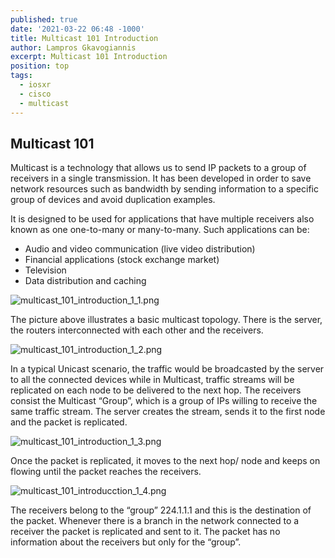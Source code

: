 ```yaml
---
published: true
date: '2021-03-22 06:48 -1000'
title: Multicast 101 Introduction
author: Lampros Gkavogiannis
excerpt: Multicast 101 Introduction
position: top
tags:
  - iosxr
  - cisco
  - multicast
---
```


## Multicast 101

Multicast is a technology that allows us to send IP packets to a group of receivers in a single transmission. It has been developed in order to save network resources such as bandwidth by sending information to a specific group of devices and avoid duplication examples.

It is designed to be used for applications that have multiple receivers also known as one one-to-many or many-to-many. Such applications can be:

- Audio and video communication (live video distribution)
- Financial applications (stock exchange market) 
- Television 
- Data distribution and caching 

![multicast_101_introduction_1_1.png]({{site.baseurl}}/images/multicast_101_introduction_1_1.png)

The picture above illustrates a basic multicast topology. There is the server, the routers interconnected with each other and the receivers.

![multicast_101_introduction_1_2.png]({{site.baseurl}}/images/multicast_101_introduction_1_2.png)

In a typical Unicast scenario, the traffic would be broadcasted by the server to all the connected devices while in Multicast, traffic streams will be replicated on each node to be delivered to the next hop. The receivers consist the Multicast “Group”, which is a group of IPs willing to receive the same traffic stream. The server creates the stream, sends it to the first node and the packet is replicated. 

![multicast_101_introduction_1_3.png]({{site.baseurl}}/images/multicast_101_introduction_1_3.png)

Once the packet is replicated, it moves to the next hop/ node and keeps on flowing until the packet reaches the receivers.

![multicast_101_introducction_1_4.png]({{site.baseurl}}/images/multicast_101_introducction_1_4.png)

The receivers belong to the “group” 224.1.1.1 and this is the destination of the packet. Whenever there is a branch in the network connected to a receiver the packet is replicated and sent to it. The packet has no information about the receivers but only for the “group”.
